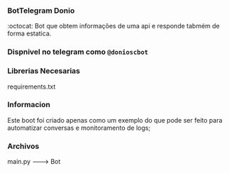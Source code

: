 ### BotTelegram Donio
:octocat: Bot que obtem informações de uma api e responde tabmém de forma estatica.


### Dispnivel no telegram como ```@donioscbot```

### Librerias Necesarias
requirements.txt

### Informacion
Este boot foi criado apenas como um exemplo do que pode ser feito para automatizar conversas e monitoramento de logs;

### Archivos

main.py ---> Bot
